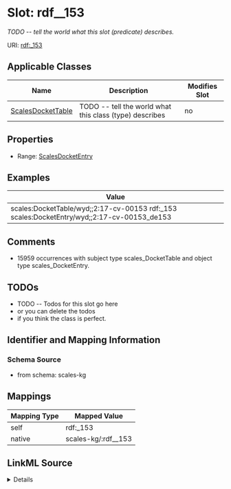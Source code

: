 

# Slot: rdf__153


_TODO -- tell the world what this slot (predicate) describes._





URI: [rdf:_153](http://www.w3.org/1999/02/22-rdf-syntax-ns#_153)



<!-- no inheritance hierarchy -->





## Applicable Classes

| Name | Description | Modifies Slot |
| --- | --- | --- |
| [ScalesDocketTable](../classes/ScalesDocketTable.md) | TODO -- tell the world what this class (type) describes |  no  |







## Properties

* Range: [ScalesDocketEntry](../classes/ScalesDocketEntry.md)






## Examples

| Value |
| --- |
| scales:DocketTable/wyd;;2:17-cv-00153 rdf:_153 scales:DocketEntry/wyd;;2:17-cv-00153_de153 |

## Comments

* 15959 occurrences with subject type scales_DocketTable and object type scales_DocketEntry.

## TODOs

* TODO -- Todos for this slot go here
* or you can delete the todos
* if you think the class is perfect.

## Identifier and Mapping Information







### Schema Source


* from schema: scales-kg




## Mappings

| Mapping Type | Mapped Value |
| ---  | ---  |
| self | rdf:_153 |
| native | scales-kg/:rdf__153 |




## LinkML Source

<details>
```yaml
name: rdf__153
description: TODO -- tell the world what this slot (predicate) describes.
todos:
- TODO -- Todos for this slot go here
- or you can delete the todos
- if you think the class is perfect.
comments:
- 15959 occurrences with subject type scales_DocketTable and object type scales_DocketEntry.
examples:
- value: scales:DocketTable/wyd;;2:17-cv-00153 rdf:_153 scales:DocketEntry/wyd;;2:17-cv-00153_de153
from_schema: scales-kg
rank: 1000
slot_uri: rdf:_153
alias: rdf__153
domain_of:
- scales_DocketTable
range: scales_DocketEntry

```
</details>